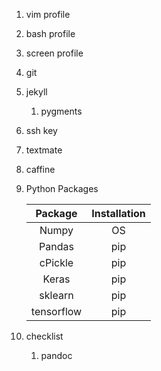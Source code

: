 


1. vim profile
1. bash profile
1. screen profile
1. git
1. jekyll
   1. pygments 
1. ssh key
1. textmate
1. caffine
1. Python Packages

   | Package     | Installation | 
   |:-----------:|:------------:|
   | Numpy       | OS           |
   | Pandas      | pip          |
   | cPickle     | pip          |
   | Keras       | pip          |
   | sklearn     | pip          |
   | tensorflow  | pip          |

1. checklist
   1. pandoc
